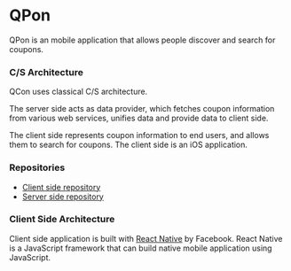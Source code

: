 # QPon

QPon is an mobile application that allows people discover and search for coupons.

### C/S Architecture

QCon uses classical C/S architecture.

The server side acts as data provider, which fetches coupon information from various web services, unifies data and provide data to client side.

The client side represents coupon information to end users, and allows them to search for coupons. The client side is an iOS application.

### Repositories

- [Client side repository](https://github.com/tjwudi/QPon)
- [Server side repository](https://github.com/tjwudi/QPon-server)

### Client Side Architecture

Client side application is built with [React Native]() by Facebook. React Native is a JavaScript framework that can build native mobile application using JavaScript.
